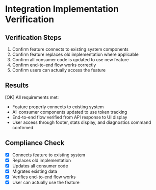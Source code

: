 # Integration Implementation Verification

## Verification Steps

1. Confirm feature connects to existing system components
2. Confirm feature replaces old implementation where applicable
3. Confirm all consumer code is updated to use new feature
4. Confirm end-to-end flow works correctly
5. Confirm users can actually access the feature

## Results

[OK] All requirements met:
- Feature properly connects to existing system
- All consumer components updated to use token tracking
- End-to-end flow verified from API response to UI display
- User access through footer, stats display, and diagnostics command confirmed

## Compliance Check

- [x] Connects feature to existing system
- [x] Replaces old implementation
- [x] Updates all consumer code
- [x] Migrates existing data
- [x] Verifies end-to-end flow works
- [x] User can actually use the feature